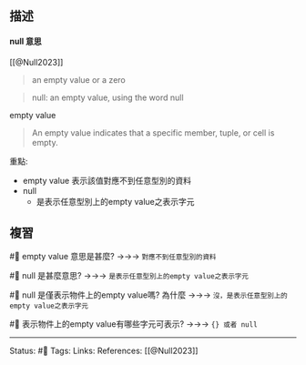 
## 描述




#### null 意思
[[@Null2023]]
> an empty value or a zero

> null: an empty value, using the word null


empty value 
> An empty value indicates that a specific member, tuple, or cell is empty.


重點:
- empty value 表示該值對應不到任意型別的資料 
- null 
	- 是表示任意型別上的empty value之表示字元
## 複習

#🧠 empty value 意思是甚麼? ->->-> `對應不到任意型別的資料`
<!--SR:!2023-09-09,11,250-->

#🧠 null 是甚麼意思? ->->-> `是表示任意型別上的empty value之表示字元`
<!--SR:!2023-10-01,23,250-->

#🧠 null 是僅表示物件上的empty value嗎? 為什麼 ->->-> `沒，是表示任意型別上的empty value之表示字元`
<!--SR:!2023-10-03,25,250-->

#🧠 表示物件上的empty value有哪些字元可表示? ->->-> `{} 或者 null`
<!--SR:!2023-09-24,16,230-->





---
Status: #🌱 
Tags: 
Links:
References:
[[@Null2023]]